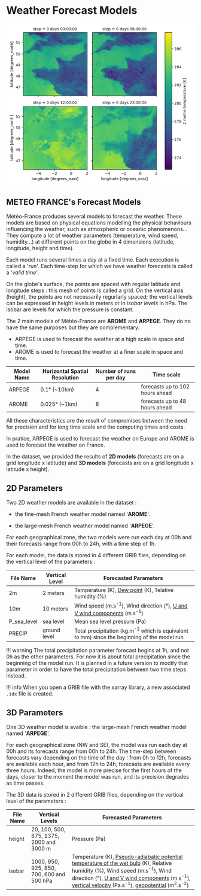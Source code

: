 # Weather Forecast Models 

![WeatherForecast](../../img/Weather-Models.png)

## METEO FRANCE's Forecast Models

Météo-France produces several models to forecast the weather. These models are based on physical equations modelling the physical behaviours influencing the weather, such as atmospheric or oceanic phenomenons... 
They compute a lot of weather parameters (temperature, wind speed, humidity...) at different points on the globe in 4 dimensions (latitude, longitude, height and time).

Each model runs several times a day at a fixed time. Each execution is called a '*run*'. Each time-step for which we have weather forecasts is called a '*valid time*'.

On the globe's surface, the points are spaced with regular latitude and longitude steps : this mesh of points is called a grid. 
On the vertical axis (height), the points are not necessarily regurlarly spaced; the vertical levels can be expressed in height levels in meters or in *isobar levels* in hPa. The isobar are levels for which the pressure is constant.

The 2 main models of Météo-France are **AROME** and **ARPEGE**. They do no have the same purposes but they are complementary.

* ARPEGE is used to forecast the weather at a high scale in space and time.
* AROME is used to forecast the weather at a finer scale in space and time. 

| Model Name | Horizontal Spatial Resolution | Number of runs per day | Time scale |
| -----------| ----------------------------- | ---- | ---- |
| ARPEGE | 0.1° (~10km) | 4 | forecasts up to 102 hours ahead |
| AROME | 0.025° (~1km) | 8 | forecasts up to 48 hours ahead  |

All these characteristics are the result of compromises between the need for precision and for long time scale and the computing times and costs.

In pratice, ARPEGE is used to forecast the weather on Europe and AROME is used to forecast the weather on France. 

In the dataset, we provided the results of **2D models** (forecasts are on a grid longitude x latitude) and **3D models** (forecasts are on a grid longitude x latitude x height).


## 2D Parameters


Two 2D weather models are available in the dataset :

* the fine-mesh French weather model named '**AROME**'.
  
* the large-mesh French weather model named '**ARPEGE**'.

For each geographical zone, the two models were run each day at 00h and their forecasts range from 00h to 24h, with a time step of 1h.

For each model, the data is stored in 4 different GRIB files, depending on the vertical level of the parameters :

| File Name | Vertical Level | Forecasted Parameters |
| ------ | ------ | ------ |
| 2m | 2 meters | Temperature (K), [Dew point](../../glossary/#dew-point) (K), Telative humidity (%) |
| 10m | 10 meters | Wind speed (m.s<sup>-1</sup>), Wind direction (°), [U and V wind components](../../glossary/#wind-comp) (m.s<sup>-1</sup>) |
| P_sea_level | sea level | Mean sea level pressure (Pa) |
| PRECIP | ground level | Total precipitation (kg.m<sup>-2</sup> which is equivalent to mm) since the beginning of the model run |

!!! warning
    The total precipitation parameter forecast begins at 1h, and not 0h as the other parameters. For now it is about total precipitation since the beginning of the model run. It is planned in a future version to modify that parameter in order to have the total precipitation between two time steps instead. 

!!! info
    When you open a GRIB file with the xarray library, a new associated ```.idx``` file is created. 


## 3D Parameters


One 3D weather model is avaible : the large-mesh French weather model named '**ARPEGE**'.

For each geographical zone (NW and SE), the model was run each day at 00h and its forecasts range from 00h to 24h. The time-step between forecasts vary depending on the time of the day : from 0h to 12h, forecasts are available each hour, and from 12h to 24h, forecasts are available every three hours. Indeed, the model is more precise for the first hours of the days, closer to the moment the model was run, and its precision degrades as time passes.

The 3D data is stored in 2 different GRIB files, depending on the vertical level of the parameters :

| File Name | Vertical Levels | Forecasted Parameters |
| ------ | ------ | ------ |
| height | 20, 100, 500, 875, 1375, 2000 and 3000 m | Pressure (Pa) |
| isobar | 1000, 950, 925, 850, 700, 600 and 500 hPa | Temperature (K), [Pseudo-adiabatic potential temperature of the wet bulb](../../glossary/#potential-temp) (K), Relative humidity (%), Wind speed (m.s<sup>-1</sup>), Wind direction (°), [U and V wind components](../../glossary/#wind-comp) (m.s<sup>-1</sup>), [vertical velocity](../../glossary/#vertical-velocity) (Pa.s<sup>-1</sup>), [geopotential](../../glossary/#geopotential-height) (m<sup>2</sup>.s<sup>-2</sup>) |